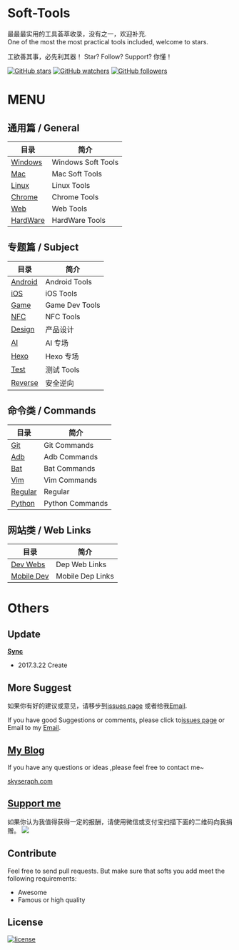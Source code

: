 # Soft-Tools
最最最实用的工具荟萃收录，没有之一，欢迎补充.  
One of the most the most practical tools included, welcome to stars.

工欲善其事，必先利其器！ Star? Follow? Support? 你懂！


[![GitHub stars](https://img.shields.io/github/stars/skyseraph/Soft-Tools.svg?style=social&label=Star)](https://github.com/skyseraph/Soft-Tools)
[![GitHub watchers](https://img.shields.io/github/watchers/skyseraph/Soft-Tools.svg?style=social&label=Watch)](https://github.com/skyseraph/Soft-Tools)
[![GitHub followers](https://img.shields.io/github/followers/skyseraph.svg?style=social&label=Follow)](https://github.com/skyseraph/Soft-Tools) 

# MENU

## 通用篇 / General 
|			目录					|		简介				|
|----------------------------	|-----------------------|
|	[Windows](docs/Windows.md)	|	Windows Soft Tools	|
|	[Mac](docs/Mac.md)			|	Mac Soft Tools		|
|	[Linux](docs/Linux.md)		|	Linux Tools			|
|	[Chrome](docs/Chrome.md)	|	Chrome Tools		|
|	[Web](docs/Web.md)			|	Web Tools			|
|	[HardWare](docs/HardWare.md)|	HardWare Tools		|


## 专题篇 / Subject 

|				目录					|		简介			|
|----------------------------------	|--------------		|
|	[Android](docs/Android.md)			|	Android Tools	|
|	[iOS](docs/iOS.md)				    |	iOS Tools		|
|	[Game](docs/Game.md)			    |	Game Dev Tools	|
|	[NFC](docs/NFC.md)				    |	NFC  Tools		|
|	[Design](docs/Design.md)			|	产品设计			|
|	[AI](docs/AI_CV.md)				    |	AI 专场		 	|
|	[Hexo](docs/Hexo.md)				|   Hexo 专场 		|
|	[Test](docs/Test.md)			    |	测试 Tools		|
|	[Reverse](docs/Reverse.md)			|	安全逆向	  		|

## 命令类 / Commands

|				目录					|		简介			|
|----------------------------------	|--------------		|
|	[Git](docs/Git.md)				|	Git Commands	    |
|	[Adb](docs/Adb.md)				|	Adb Commands	    |
|	[Bat](docs/Bat.md)				|	Bat Commands	    |
|	[Vim](docs/Vim.md)				|	Vim	Commands		|
|	[Regular](docs/Regular.md)		|	Regular           	|
|	[Python](docs/Python.md)		|	Python	Commands	|

## 网站类 / Web Links

|				目录					|		简介			|
|----------------------------------	|--------------		|
|	[Dev Webs](docs/LinkDep.md)		|	Dep Web Links	|
|	[Mobile Dev](docs/LinkDevMobile.md)		|	 Mobile Dep Links	|


# Others

## Update    

[**Sync**](http://skyseraph.com/2014/08/06/Tools/IT生涯，我的常用软件清单/)   

- 2017.3.22 Create   

## More Suggest

如果你有好的建议或意见，请移步到[issues page](https://github.com/Soft-Tools/Doc/issues) 或者给我[Email](mailto:skyseraph00@126.com).  

If you have good Suggestions or comments, please click to[issues page](https://github.com/Soft-Tools/Doc/issues) or Email to my [Email](mailto:skyseraph00@126.com). 

## [My Blog](http://www.skyseraph.com )

If you have any questions or ideas ,please feel free to contact me~

[skyseraph.com](http://www.skyseraph.com) 

[Support me](http://www.skyseraph.com)
-------
如果你认为我值得获得一定的报酬，请使用微信或支付宝扫描下面的二维码向我捐赠。
![](http://7xo4q8.com1.z0.glb.clouddn.com/skyseraph/2016/wx_zfb.jpg "")

## Contribute
Feel free to send pull requests. But make sure that softs you add meet the following requirements:
- Awesome 
- Famous or high quality

License
-------

[![license](https://img.shields.io/badge/License-GPLv3-blue.svg?style=flat-square)](https://github.com/skyseraph/Soft-Tools/blob/master/LICENSE)
